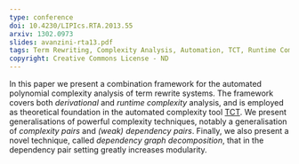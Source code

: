 ```yaml
---
type: conference
doi: 10.4230/LIPIcs.RTA.2013.55
arxiv: 1302.0973
slides: avanzini-rta13.pdf
tags: Term Rewriting, Complexity Analysis, Automation, TCT, Runtime Complexity Analysis
copyright: Creative Commons License - ND
---
```


In this paper we present a combination framework for the automated
polynomial complexity analysis of term rewrite systems. The framework
covers both *derivational* and *runtime complexity* analysis, 
and is employed as theoretical foundation in the automated complexity tool
[TCT](http://cl-informatik.uibk.ac.at/software/tct).
We present generalisations of powerful complexity techniques, 
notably a generalisation of *complexity pairs* and *(weak) dependency pairs*. 
Finally, we also present a novel technique, called *dependency graph decomposition*, 
that in the dependency pair setting greatly increases modularity.
